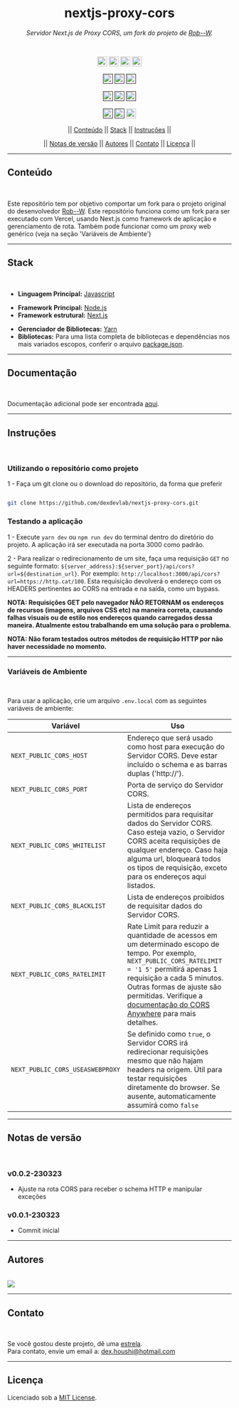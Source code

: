 <h1 align="center">nextjs-proxy-cors</h1>
<p align=center><i align="center">Servidor Next.js de Proxy CORS, um fork do projeto de <a href="https://github.com/Rob--W/cors-anywhere">Rob--W</a>.</i></p>

<br>

<div align="center">

<a href="https://vercel.com"><img src="https://img.shields.io/badge/vercel-%23000000.svg?style=plastic&logo=vercel&logoColor=white" height="22" alt="Vercel"/></a>
<a href="https://www.javascript.com"><img src="https://img.shields.io/badge/JavaScript-%23323330.svg?style=plastic&logo=javascript&logoColor=%23F7DF1E" height="22" alt="JavaScript"/></a>
<a href="https://nodejs.org/en/"><img src="https://img.shields.io/badge/node.js-6DA55F?style=plastic&logo=node.js&logoColor=white" height="22" alt="NodeJS"/></a>
<a href="https://nextjs.org"><img src="https://img.shields.io/badge/Next-black?style=plastic&logo=next.js&logoColor=white" height="22" alt="NextJS"/></a>

<a href=""><img src="https://img.shields.io/badge/maintenance-as--is-yellow.svg?style=plastic" height="22" alt="Maintenance-as-is"/></a>
<a href=""><img src="https://img.shields.io/github/last-commit/dexdevlab/nextjs-proxy-cors?style=plastic" height="22" alt="LastCommit"></a>
<a href=""><img src="https://snyk.io/test/github/dexdevlab/nextjs-proxy-cors/badge.svg" height="22" alt="Snyk"/></a>

<a href=""><img src="https://img.shields.io/github/repo-size/dexdevlab/nextjs-proxy-cors?style=plastic" height="22" alt="RepoSize"/></a>
<a href=""><img src="https://img.shields.io/github/languages/code-size/dexdevlab/nextjs-proxy-cors?style=plastic" height="22" alt="CodeSize"/></a>
<a href=""><img src="https://img.shields.io/github/contributors/dexdevlab/nextjs-proxy-cors?style=plastic" height="22" alt="Contributors"></a>

<a href=""><img src="https://img.shields.io/github/forks/dexdevlab/nextjs-proxy-cors?style=plastic" height="22" alt="Fork"></a>
<a href=""><img src="https://img.shields.io/badge/version-0.0.1-140126?style=plastic" height="22" alt="Version"></a>
<a href="https://github.com/dexdevlab/nextjs-proxy-cors/blob/main/LICENSE"><img src="https://img.shields.io/github/license/dexdevlab/nextjs-proxy-cors?&style=plastic" height="22" alt="License"></a>

<!-- || [Conteúdo](#section-conteudo) || [Características](#section-caracteristicas) || [Stack](#section-stack) || [Documentação](#section-documentacao) || [Instruções](#section-instrucoes) || -->

|| [Conteúdo](#section-conteudo) || [Stack](#section-stack) || [Instruções](#section-instrucoes) ||

<!-- || [Variáveis de Ambiente](#section-vars) || [Notas de versão](#section-changelog) || [Autores](#section-autores) || [Contato](#section-contato) || [Licença](#section-licenca) || -->

|| [Notas de versão](#section-changelog) || [Autores](#section-autores) || [Contato](#section-contato) || [Licença](#section-licenca) ||

</div>

<hr>

<a name="section-conteudo">

## Conteúdo

</a>

<br>

Este repositório tem por objetivo comportar um fork para o projeto original do desenvolvedor [Rob--W](https://github.com/Rob--W/cors-anywhere). Este repositório funciona como um fork para ser executado com Vercel, usando Next.js como framework de aplicação e gerenciamento de rota. Também pode funcionar como um proxy web genérico (veja na seção 'Variáveis de Ambiente')

<hr>

<!-- <a name="section-caracteristicas">

## Características

</a>

<br>

- Lorem ipsum dolor sit amet;

<hr> -->

<a name="section-stack">

## Stack

</a>

<br>

- **Linguagem Principal:** [Javascript](https://developer.mozilla.org/pt-BR/docs/Web/JavaScript)
<!-- - **Linguagens de Marcação e Estilo:** [HTML](https://developer.mozilla.org/pt-BR/docs/Web/HTML), [CSS](https://developer.mozilla.org/pt-BR/docs/Web/CSS), [SASS](https://sass-lang.com/documentation) -->
- **Framework Principal:** [Node.js](https://nodejs.org/en/docs/)
- **Framework estrutural:** [Next.js](https://nextjs.org/docs/getting-started)
<!-- - **Framework de design:** [Chakra UI](https://chakra-ui.com/docs/getting-started) -->
- **Gerenciador de Bibliotecas:** [Yarn](https://yarnpkg.com/getting-started)
- **Bibliotecas:** Para uma lista completa de bibliotecas e dependências nos mais variados escopos, conferir o arquivo [package.json](https://github.com/dexdevlab/nextjs-proxy-cors/blob/main/package.json).

<hr>

<a name="section-documentacao">

## Documentação

</a>

<br>

<!-- - [Lorem](https://miro.com/app/board/uXjdfgsdgVPWCiaDo=/?share_link_id=713196550342) -->

Documentação adicional pode ser encontrada [aqui](https://github.com/Rob--W/cors-anywhere/blob/master/README.md).

<hr>

<a name="section-instrucoes">

## Instruções

</a>

<br>

### Utilizando o repositório como projeto

</a>

1 - Faça um git clone ou o download do repositório, da forma que preferir

```bash

git clone https://github.com/dexdevlab/nextjs-proxy-cors.git

```

### Testando a aplicação

</a>

1 - Execute `yarn dev` ou `npm run dev` do terminal dentro do diretório do projeto. A aplicação irá ser executada na porta 3000 como padrão.

2 - Para realizar o redirecionamento de um site, faça uma requisição `GET` no seguinte formato: `${server_address}:${server_port}/api/cors?url=${destination_url}`. Por exemplo: `http://localhost:3000/api/cors?url=https://http.cat/100`. Esta requisição devolverá o endereço com os HEADERS pertinentes ao CORS na entrada e na saída, como um bypass.

**NOTA: Requisições GET pelo navegador NÃO RETORNAM os endereços de recursos (imagens, arquivos CSS etc) na maneira correta, causando falhas visuais ou de estilo nos endereços quando carregados dessa maneira. Atualmente estou trabalhando em uma solução para o problema.**

**NOTA: Não foram testados outros métodos de requisição HTTP por não haver necessidade no momento.**

<hr>

<a name="section-vars">

### Variáveis de Ambiente

</a>

<br>

Para usar a aplicação, crie um arquivo `.env.local` com as seguintes variáveis de ambiente:

| Variável      | Uso   |
|---------------|-------|
|`NEXT_PUBLIC_CORS_HOST` | Endereço que será usado como host para execução do Servidor CORS. Deve estar incluído o schema e as barras duplas ('http://'). | |
|`NEXT_PUBLIC_CORS_PORT` | Porta de serviço do Servidor CORS. | |
|`NEXT_PUBLIC_CORS_WHITELIST` | Lista de endereços permitidos para requisitar dados do Servidor CORS. Caso esteja vazio, o Servidor CORS aceita requisições de qualquer endereço. Caso haja alguma url, bloqueará todos os tipos de requisição, exceto para os endereços aqui listados. | |
|`NEXT_PUBLIC_CORS_BLACKLIST` | Lista de endereços proibidos de requisitar dados do Servidor CORS. | |
|`NEXT_PUBLIC_CORS_RATELIMIT` | Rate Limit para reduzir a quantidade de acessos em um determinado escopo de tempo. Por exemplo, `NEXT_PUBLIC_CORS_RATELIMIT = '1 5'` permitirá apenas 1 requisição a cada 5 minutos. Outras formas de ajuste são permitidas. Verifique a [documentação do CORS Anywhere](https://github.com/Rob--W/cors-anywhere) para mais detalhes.  | |
|`NEXT_PUBLIC_CORS_USEASWEBPROXY` | Se definido como `true`, o Servidor CORS irá redirecionar requisições mesmo que não hajam headers na origem. Útil para testar requisições diretamente do browser. Se ausente, automaticamente assumirá como `false` | |

<hr>

<a name="section-changelog">

## Notas de versão

</a>

<br>

### v0.0.2-230323

- Ajuste na rota CORS para receber o schema HTTP e manipular exceções

### v0.0.1-230323

- Commit inicial

<hr>

<a name="section-autores">

## Autores

</a>

<br>

<a href="https://github.com/dexdevlab/nextjs-proxy-cors/graphs/contributors">
  <img src="https://contrib.rocks/image?repo=dexdevlab/nextjs-proxy-cors" />
</a>

<hr>

<a name="section-contato">

## Contato

</a>

<br>

Se você gostou deste projeto, dê uma <a href="https://github.com/dexdevlab/nextjs-proxy-cors" data-icon="octicon-star" aria-label="Star dexdevlab/nextjs-proxy-cors on GitHub">estrela</a>. <br>
Para contato, envie um email a: <a href="mailto:dex.houshi@hotmail.com">dex.houshi@hotmail.com</a>

<hr>

<a name="section-licenca">

## Licença

</a>

Licenciado sob a [MIT License](https://github.com/dexdevlab/nextjs-proxy-cors/blob/main/LICENSE).
